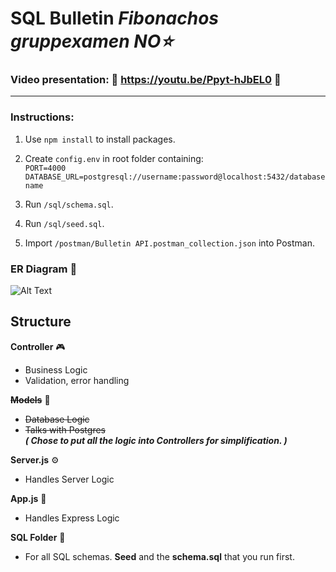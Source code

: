 # **SQL Bulletin** **_Fibonachos gruppexamen_** _NO⭐_

### Video presentation: 📼 https://youtu.be/Ppyt-hJbEL0 📼

---

### **Instructions:**

1. Use `npm install` to install packages.

2. Create `config.env` in root folder containing: <br>`PORT=4000`<br>
   `DATABASE_URL=postgresql://username:password@localhost:5432/databasename`

3. Run `/sql/schema.sql`.

4. Run `/sql/seed.sql`.

5. Import `/postman/Bulletin API.postman_collection.json` into Postman.

### ER Diagram 📏

![Alt Text](https://media.discordapp.net/attachments/1355442392521642066/1375010243427303455/ER-diagram.png?ex=68302194&is=682ed014&hm=cf5950e723daf2504cb88b3436d810686ef615536fa331d999e26985dd3eab4d&=&format=webp&quality=lossless)

## Structure

**Controller** 🎮

- Business Logic
- Validation, error handling

~~**Models**~~ 📝

- ~~Database Logic~~
- ~~Talks with Postgres~~
  <br>
  **_( Chose to put all the logic into Controllers for simplification. )_**

**Server.js** ⚙️

- Handles Server Logic

**App.js** 📲

- Handles Express Logic

**SQL Folder** 📐

- For all SQL schemas. **Seed** and the **schema.sql** that you run first.
